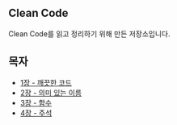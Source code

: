 ## Clean Code

Clean Code를 읽고 정리하기 위해 만든 저장소입니다.

## 목자

* [1장 - 깨끗한 코드](https://github.com/backtony/clean-code/blob/master/Chapter%201%20-%20%EA%B9%A8%EB%81%97%ED%95%9C%20%EC%BD%94%EB%93%9C.md) 
* [2장 - 의미 있는 이름](https://github.com/backtony/clean-code/blob/master/Chapter%202%20-%20%EC%9D%98%EB%AF%B8%20%EC%9E%88%EB%8A%94%20%EC%9D%B4%EB%A6%84.md) 
* [3장 - 함수](https://github.com/backtony/clean-code/blob/master/Chapter%203%20-%20%ED%95%A8%EC%88%98.md) 
* [4장 - 주석](https://github.com/backtony/clean-code/blob/master/Chapter%204%20-%20%EC%A3%BC%EC%84%9D.md) 
